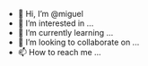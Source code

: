 - 👋 Hi, I’m @miguel
- 👀 I’m interested in ...
- 🌱 I’m currently learning ...
- 💞️ I’m looking to collaborate on ...
- 📫 How to reach me ...

<!---
Luisminho/Luisminho is a ✨ special ✨ repository because its `README.md` (this file) appears on your GitHub profile.
You can click the Preview link to take a look at your changes.
--->
